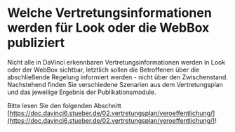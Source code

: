 # Welche Vertretungsinformationen werden für Look oder die WebBox publiziert

Nicht alle in DaVinci erkennbaren Vertretungsinformationen werden in Look oder der WebBox sichtbar, letztlich sollen die Betroffenen über die abschließende Regelung informiert werden - nicht über den Zwischenstand.
Nachstehend finden Sie verschiedene Szenarien aus dem Vertretungsplan und das jeweilige Ergebnis der Publikationsmodule.

Bitte lesen Sie den folgenden Abschnitt [https://doc.davinci6.stueber.de/02.vertretungsplan/veroeffentlichung/](https://doc.davinci6.stueber.de/02.vertretungsplan/veroeffentlichung/)!
